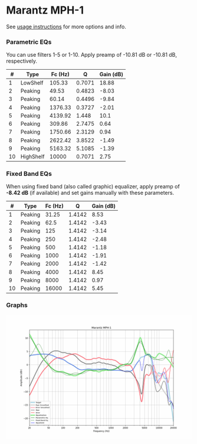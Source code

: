 # Marantz MPH-1
See [usage instructions](https://github.com/jaakkopasanen/AutoEq#usage) for more options and info.

### Parametric EQs
You can use filters 1-5 or 1-10. Apply preamp of -10.81 dB or -10.81 dB, respectively.

|   # | Type      |   Fc (Hz) |      Q |   Gain (dB) |
|-----|-----------|-----------|--------|-------------|
|   1 | LowShelf  |    105.33 | 0.7071 |       18.88 |
|   2 | Peaking   |     49.53 | 0.4823 |       -8.03 |
|   3 | Peaking   |     60.14 | 0.4496 |       -9.84 |
|   4 | Peaking   |   1376.33 | 0.3727 |       -2.01 |
|   5 | Peaking   |   4139.92 | 1.448  |       10.1  |
|   6 | Peaking   |    309.86 | 2.7475 |        0.64 |
|   7 | Peaking   |   1750.66 | 2.3129 |        0.94 |
|   8 | Peaking   |   2622.42 | 3.8522 |       -1.49 |
|   9 | Peaking   |   5163.32 | 5.1085 |       -1.39 |
|  10 | HighShelf |  10000    | 0.7071 |        2.75 |

### Fixed Band EQs
When using fixed band (also called graphic) equalizer, apply preamp of **-8.42 dB** (if available) and set gains manually with these parameters.

|   # | Type    |   Fc (Hz) |      Q |   Gain (dB) |
|-----|---------|-----------|--------|-------------|
|   1 | Peaking |     31.25 | 1.4142 |        8.53 |
|   2 | Peaking |     62.5  | 1.4142 |       -3.43 |
|   3 | Peaking |    125    | 1.4142 |       -3.14 |
|   4 | Peaking |    250    | 1.4142 |       -2.48 |
|   5 | Peaking |    500    | 1.4142 |       -1.18 |
|   6 | Peaking |   1000    | 1.4142 |       -1.91 |
|   7 | Peaking |   2000    | 1.4142 |       -1.42 |
|   8 | Peaking |   4000    | 1.4142 |        8.45 |
|   9 | Peaking |   8000    | 1.4142 |        0.97 |
|  10 | Peaking |  16000    | 1.4142 |        5.45 |

### Graphs
![](./Marantz%20MPH-1.png)
